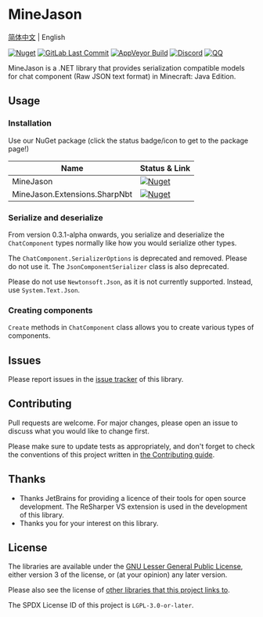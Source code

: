 # MineJason

[简体中文](README.md) | English

[![Nuget](https://img.shields.io/nuget/v/MineJason?style=flat-square&logo=nuget&label=%20)](https://www.nuget.org/packages/MineJason)
[![GitLab Last Commit](https://img.shields.io/gitlab/last-commit/WithLithum%2FMineJason?style=flat-square)](https://gitlab.com/WithLithum/MineJason/-/commits/trunk?ref_type=heads)
[![AppVeyor Build](https://img.shields.io/appveyor/build/WithLithum/minejason?style=flat-square&logo=appveyor&logoColor=white&label=%20)](https://ci.appveyor.com/project/WithLithum/minejason)
[![Discord](https://img.shields.io/discord/1178887806286823424?style=flat-square&logo=discord&logoColor=white&label=%20&color=blue)](https://discord.gg/UFfWb9Rj)
[![QQ](https://img.shields.io/badge/qq%20group-join-blue?style=flat-square
)](https://qm.qq.com/cgi-bin/qm/qr?k=reIRa9w7-vMBemqim7NdREX7vNKirNFo&jump_from=webapi&authKey=UnyZ5LWlfV8g8VCEffm2CShHd9PVPHP5CaXVbxkF2wwZj6FtXGEU/M7jRbU4e/K2)

MineJason is a .NET library that provides serialization compatible models for chat component (Raw JSON text format) in Minecraft: Java Edition.

## Usage

### Installation

Use our NuGet package (click the status badge/icon to get to the package page!)

| Name                          | Status & Link                                                                                                                                                                 |
|-------------------------------|-------------------------------------------------------------------------------------------------------------------------------------------------------------------------------|
| MineJason                     | [![Nuget](https://img.shields.io/nuget/v/MineJason?style=flat-square&logo=nuget&label=%20)](https://www.nuget.org/packages/MineJason)                                         |
| MineJason.Extensions.SharpNbt | [![Nuget](https://img.shields.io/nuget/v/MineJason.Extensions.SharpNbt?style=flat-square&logo=nuget&label=%20)](https://www.nuget.org/packages/MineJason.Extensions.SharpNbt) |

### Serialize and deserialize

From version 0.3.1-alpha onwards, you serialize and deserialize the `ChatComponent` types normally like how you would serialize other types.

The `ChatComponent.SerializerOptions` is deprecated and removed. Please do not use it. The `JsonComponentSerializer` class is also deprecated.

Please do not use `Newtonsoft.Json`, as it is not currently supported. Instead, use `System.Text.Json`.

### Creating components

`Create` methods in `ChatComponent` class allows you to create various types of components.

## Issues

Please report issues in the [issue tracker](https://gitlab.com/WithLithum/MineJason/issues) of this library.

## Contributing

Pull requests are welcome. For major changes, please open an issue to discuss what you would like to change first.

Please make sure to update tests as appropriately, and don't forget to check the conventions of this project written in [the Contributing guide](CONTRIBUTING.md).

## Thanks

- Thanks JetBrains for providing a licence of their tools for open source development. The ReSharper VS extension is used in the development of this library.
- Thanks you for your interest on this library.

## License

The libraries are available under the [GNU Lesser General Public License](COPYING.LESSER.txt), either version 3 of the license, or (at your opinion) any later version.

Please also see the license of [other libraries that this project links to](ACKNOWLEDGEMENTS.txt).

The SPDX License ID of this project is `LGPL-3.0-or-later`.

